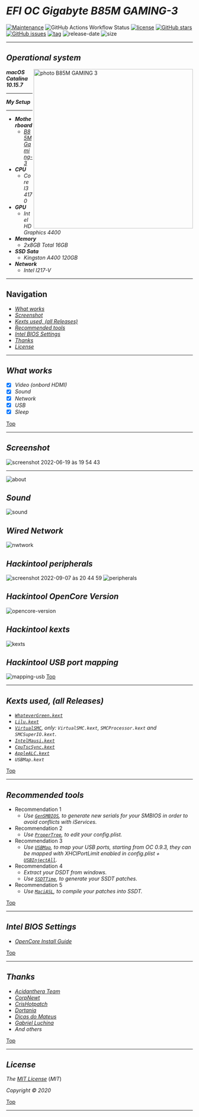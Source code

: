 # *EFI OC Gigabyte B85M GAMING-3*
[![Maintenance](https://img.shields.io/badge/Maintained%3F-yes-green.svg)](https://GitHub.com/Gilberto-Mascena/B85M-GAMING-3)
![GitHub Actions Workflow Status](https://img.shields.io/github/actions/workflow/status/Gilberto-Mascena/B85M-GAMING-3/.github%2Fworkflows%2Fbuild.yml)
[![license](https://img.shields.io/github/license/Gilberto-Mascena/B85M-GAMING-3)](https://github.com/Gilberto-Mascena/B85M-GAMING-3?tab=MIT-1-ov-file)
[![GitHub stars](https://img.shields.io/github/stars/Gilberto-Mascena/B85M-GAMING-3)](https://github.com/Gilberto-Mascena/B85M-GAMING-3/stargazers)
[![GitHub issues](https://img.shields.io/github/issues/Gilberto-Mascena/B85M-GAMING-3)](https://github.com/Gilberto-Mascena/B85M-GAMING-3/issues)
[![tag](https://img.shields.io/github/v/release/Gilberto-Mascena/Z390M_GAMING?include_prereleases)](https://github.com/Gilberto-Mascena/B85M-GAMING-3/releases)
![release-date](https://img.shields.io/github/release-date/Gilberto-Mascena/B85M-GAMING-3)
![size](https://img.shields.io/github/repo-size/Gilberto-Mascena/B85M-GAMING-3)

---

## *Operational system*

<img align="right" src="./img/banner.png" alt="photo B85M GAMING 3" width="430">

_**macOS**_  _**Catalina 10.15.7**_

---

_**My Setup**_

---

 - _**Motherboard**_
   - [*B85M Gaming-3*](https://www.gigabyte.com/br/Motherboard/GA-B85M-Gaming-3-rev-10#ov)
 - _**CPU**_
   - *Core I3 4170*
 - _**GPU**_
   - *Intel HD Graphics 4400*
 - _**Memory**_
   - *2x8GB Total 16GB*
 - _**SSD Sata**_
   - *Kingston A400 120GB*
 - _**Network**_
   - *Intel I217-V*

---

<a name="ancora"></a>
## Navigation
- [*What works*](#ancora1)
- [*Screenshot*](#ancora2)
- [*Kexts used, (all Releases)*](#ancora3)
- [*Recommended tools*](#ancora4)
- [*Intel BIOS Settings*](#ancora5)
- [*Thanks*](#ancora6)
- [*License* ](#ancora7)

---

<a id="ancora1"></a>
## *What works*

- [x] *Video (onbord HDMI)*
- [x] *Sound*
- [x] *Network*
- [x] *USB*
- [x] *Sleep*

[Top](#ancora)

---

<a id="ancora2"></a>
## *Screenshot*

![screenshot 2022-06-19 às 19 54 43](https://user-images.githubusercontent.com/103699861/175837721-556d1306-439d-4d54-94ea-f96bef419adb.png) 

---
![about](./img/about.png)
## *Sound*
![sound](./img/sound.png)
## *Wired Network*
![nwtwork](./img/network.png)
## *Hackintool peripherals*
![screenshot 2022-09-07 às 20 44 59](https://user-images.githubusercontent.com/103699861/189007640-4b0ecb58-bf56-4123-945d-c59d5a197017.png)
![peripherals](./img/peripherals.png)
## *Hackintool OpenCore Version*
![opencore-version](./img/opencore-version.png)
## *Hackintool kexts*
![kexts](./img/kexts.png)
## *Hackintool USB port mapping*
![mapping-usb](./img/usb-mapping.png)
[Top](#ancora)

---

<a id="ancora3"></a>
## *Kexts used, (all Releases)*

- *[`WhateverGreen.kext`](https://github.com/acidanthera/WhateverGreen)*
- *[`Lilu.kext`](https://github.com/acidanthera/Lilu)*
- *[`VirtualSMC`](https://github.com/acidanthera/VirtualSMC), only: `VirtualSMC.kext`, `SMCProcessor.kext` and `SMCSuperIO.kext`*.
- *[`IntelMausi.kext`](https://github.com/acidanthera/IntelMausi)*
- *[`CpuTscSync.kext`](https://github.com/acidanthera/CpuTscSync)*
- *[`AppleALC.kext`](https://github.com/acidanthera/AppleALC)*
- *`USBMap.kext`*

[Top](#ancora)

---

<a id="ancora4"></a>
## *Recommended tools*

* Recommendation 1
  * *Use [`GenSMBIOS`](https://github.com/corpnewt/GenSMBIOS), to generate new serials for your SMBIOS in order to avoid conflicts with iServices.*
* Recommendation 2
  * *Use [`ProperTree`](https://github.com/corpnewt/ProperTree), to edit your config.plist.*     
* Recommendation 3
  * *Use [`USBMap`](https://github.com/corpnewt/USBMap), to map your USB ports, starting from OC 0.9.3, they can be mapped with XHCIPortLimit enabled in config.plist + [`USBInjectAll`](https://github.com/Sniki/OS-X-USB-Inject-All/releases).*
* Recommendation 4
  * *Extract your DSDT from windows.*
  * *Use [`SSDTTime`](https://github.com/corpnewt/SSDTTime), to generate your SSDT patches.*    
* Recommendation 5
  * *Use [`MaciASL`](https://github.com/acidanthera/MaciASL), to compile your patches into SSDT.*

[Top](#ancora)

---

<a id="ancora5"></a>
## *Intel BIOS Settings*

- [*OpenCore Install Guide*](https://dortania.github.io/OpenCore-Install-Guide/config.plist/haswell.html#intel-bios-settings)

[Top](#ancora)

---

<a id="ancora6"></a>
## *Thanks*

- [*Acidanthera Team*](https://github.com/acidanthera)
- [*CorpNewt*](https://github.com/corpnewt)
- [*CrisHotpatch*](https://t.me/crishotpatch)
- [*Dortania*](https://dortania.github.io/OpenCore-Install-Guide/config.plist/haswell.html)
- [*Dicas do Mateus*](https://www.youtube.com/c/DicasdoMateus)
- [*Gabriel Luchina*](https://www.youtube.com/c/GabrielLuchina)
- *And others*

[Top](#ancora)

---

<a id="ancora7"></a>
## *License* 

*The* [*MIT License*](LICENSE.md) (*MIT*)

*Copyright :copyright: 2020*

[Top](#ancora)

---